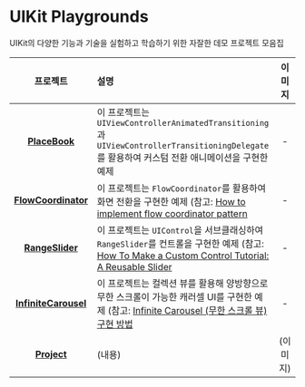 # UIKit Playgrounds

UIKit의 다양한 기능과 기술을 실험하고 학습하기 위한 자잘한 데모 프로젝트 모음집


| 프로젝트 | 설명 | 이미지 |
| :--:   | :-- | :--: |
|  **[PlaceBook](/PlaceBook/PlaceBook)** | 이 프로젝트는 `UIViewControllerAnimatedTransitioning`과 `UIViewControllerTransitioningDelegate`를 활용하여 커스텀 전환 애니메이션을 구현한 예제 | - |
|  **[FlowCoordinator](/FlowCoordinator/FlowCoordinator)** | 이 프로젝트는 `FlowCoordinator`를 활용하여 화면 전환을 구현한 예제 (참고: [How to implement flow coordinator pattern](https://pavlepesic.medium.com/flow-coordination-pattern-5eb60cd220d5) | - |
| **[RangeSlider](/RangeSlider/RangeSlider)** | 이 프로젝트는 `UIControl`을 서브클래싱하여 `RangeSlider`를 컨트롤을 구현한 예제  (참고: [How To Make a Custom Control Tutorial: A Reusable Slider](https://www.kodeco.com/7595-how-to-make-a-custom-control-tutorial-a-reusable-slider) | - |
| **[InfiniteCarousel](/InfiniteCarousel/UIKitTemplate)** | 이 프로젝트는 컬렉션 뷰를 활용해 양방향으로 무한 스크롤이 가능한 캐러셀 UI를 구현한 예제 (참고: [Infinite Carousel (무한 스크롤 뷰) 구현 방법](https://ios-development.tistory.com/1197) | - |
| **[Project]()** | (내용) | (이미지) |

